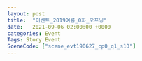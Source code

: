 ```yaml
---
layout: post
title:  "이벤트_2019여름_0화_오프닝"
date:   2021-09-06 02:00:00 +0000
categories: Event
Tags: Story Event
SceneCode: ["scene_evt190627_cp0_q1_s10"]
---
```

